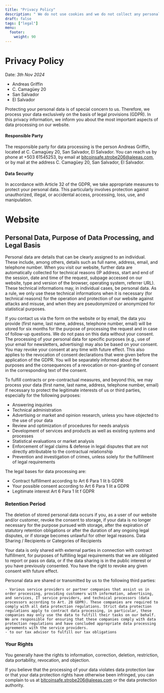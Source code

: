 ```yaml
---
title: "Privacy Policy"
description: " We do not use cookies and we do not collect any personal data."
draft: false
tags: ["legal"]
menu:
  footer:
    weight: 90
---
```


# Privacy Policy
Date: *3th Nov 2024*


- Andreas Griffin
- C. Camagüey 20
- San Salvador
- El Salvador

Protecting your personal data is of special concern to us. Therefore, we process your data exclusively on the basis of legal provisions (GDPR). In this privacy information, we inform you about the most important aspects of data processing on our website.

#### Responsible Party

The responsible party for data processing is the person Andreas Griffin, located at C. Camagüey 20, San Salvador, El Salvador. You can reach us by phone at +503 61545253, by email at bitcoinsafe.strobe206@aleeas.com, or by mail at the address C. Camagüey 20, San Salvador, El Salvador.
#### Data Security

In accordance with Article 32 of the GDPR, we take appropriate measures to protect your personal data. This particularly involves protection against unauthorized, illegal, or accidental access, processing, loss, use, and manipulation.
# Website

## Personal Data, Purpose of Data Processing, and Legal Basis

Personal data are details that can be clearly assigned to an individual. These include, among others, details such as full name, address, email, and telephone number. When you visit our website, further data are automatically collected for technical reasons (IP address, start and end of the session, date and time of the request, subpage accessed on our website, type and version of the browser, operating system, referrer URL). These technical informations may, in individual cases, be personal data. As a rule, we only use these technical informations when it is necessary (for technical reasons) for the operation and protection of our website against attacks and misuse, and when they are pseudonymized or anonymized for statistical purposes.

If you contact us via the form on the website or by email, the data you provide (first name, last name, address, telephone number, email) will be stored for six months for the purpose of processing the request and in case of follow-up questions. We do not pass on this data without your consent. The processing of your personal data for specific purposes (e.g., use of your email for newsletters, advertising) may also be based on your consent. You may revoke your consent at any time with future effect. This also applies to the revocation of consent declarations that were given before the application of the GDPR. You will be separately informed about the purposes and the consequences of a revocation or non-granting of consent in the corresponding text of the consent.

To fulfill contracts or pre-contractual measures, and beyond this, we may process your data (first name, last name, address, telephone number, email) if necessary to protect the legitimate interests of us or third parties, especially for the following purposes:

   - Answering inquiries
   - Technical administration
   -  Advertising or market and opinion research, unless you have objected to the use of your data
   -  Review and optimization of procedures for needs analysis
   -  Development of services and products as well as existing systems and processes
   -  Statistical evaluations or market analysis
   -  Enforcement of legal claims & defense in legal disputes that are not directly attributable to the contractual relationship
   -  Prevention and investigation of crimes, unless solely for the fulfillment of legal requirements

The legal bases for data processing are:

   -  Contract fulfillment according to Art 6 Para 1 lit b GDPR
   -  Your possible consent according to Art 6 Para 1 lit a GDPR
   -  Legitimate interest Art 6 Para 1 lit f GDPR

### Retention Period

The deletion of stored personal data occurs if you, as a user of our website and/or customer, revoke the consent to storage, if your data is no longer necessary for the purpose pursued with storage, after the expiration of statutory retention obligations or after the duration of any ongoing legal disputes, or if storage becomes unlawful for other legal reasons.
Data Sharing / Recipients or Categories of Recipients

Your data is only shared with external parties in connection with contract fulfillment, for purposes of fulfilling legal requirements that we are obligated to report or pass on data, or if the data sharing is in the public interest or you have previously consented. You have the right to revoke any given consent with future effect.

Personal data are shared or transmitted by us to the following third parties:

    - Various service providers or partner companies that assist us in order processing, providing customers with information, advertising, and services, IT service providers, and technical processors (data processors according to Art. 28 GDPR). These companies are required to comply with all data protection regulations. Strict data protection regulations apply to contract data processing, in particular, these companies may only use the data to fulfill their tasks on our behalf. We are responsible for ensuring that these companies comply with data protection regulations and have concluded appropriate data processing agreements with the service providers.
    - to our tax advisor to fulfill our tax obligations

### Your Rights

You generally have the rights to information, correction, deletion, restriction, data portability, revocation, and objection.

If you believe that the processing of your data violates data protection law or that your data protection rights have otherwise been infringed, you can complain to us at bitcoinsafe.strobe206@aleeas.com or the data protection authority.